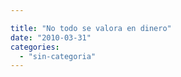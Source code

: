 ```yaml
---

title: "No todo se valora en dinero"
date: "2010-03-31"
categories: 
  - "sin-categoria"
---
```



